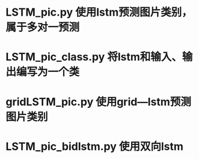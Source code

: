 # LSTM_pic.py 使用lstm预测图片类别，属于多对一预测
# LSTM_pic_class.py 将lstm和输入、输出编写为一个类
# gridLSTM_pic.py 使用grid—lstm预测图片类别
# LSTM_pic_bidlstm.py 使用双向lstm


